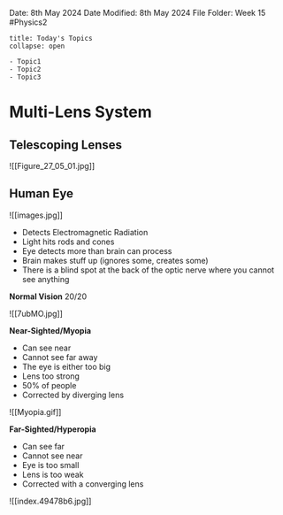 Date: 8th May 2024
Date Modified: 8th May 2024
File Folder: Week 15
#Physics2

```ad-abstract
title: Today's Topics
collapse: open

- Topic1
- Topic2
- Topic3

```

# Multi-Lens System

## Telescoping Lenses

![[Figure_27_05_01.jpg]]

## Human Eye

![[images.jpg]]

- Detects Electromagnetic Radiation
- Light hits rods and cones
- Eye detects more than brain can process
- Brain makes stuff up (ignores some, creates some)
- There is a blind spot at the back of the optic nerve where you cannot see anything

**Normal Vision** 20/20

![[7ubMO.jpg]]

**Near-Sighted/Myopia**
- Can see near
- Cannot see far away
- The eye is either too big
- Lens too strong
- 50% of people
- Corrected by diverging lens

![[Myopia.gif]]

**Far-Sighted/Hyperopia**
- Can see far
- Cannot see near
- Eye is too small
- Lens is too weak
- Corrected with a converging lens

![[index.49478b6.jpg]]

